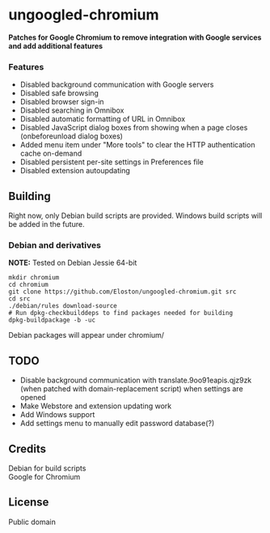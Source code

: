 # ungoogled-chromium
**Patches for Google Chromium to remove integration with Google services and add additional features**

### Features

- Disabled background communication with Google servers
- Disabled safe browsing
- Disabled browser sign-in
- Disabled searching in Omnibox
- Disabled automatic formatting of URL in Omnibox
- Disabled JavaScript dialog boxes from showing when a page closes (onbeforeunload dialog boxes)
- Added menu item under "More tools" to clear the HTTP authentication cache on-demand
- Disabled persistent per-site settings in Preferences file
- Disabled extension autoupdating

## Building

Right now, only Debian build scripts are provided. Windows build scripts will be added in the future.

### Debian and derivatives
**NOTE:** Tested on Debian Jessie 64-bit

    mkdir chromium
    cd chromium
    git clone https://github.com/Eloston/ungoogled-chromium.git src
    cd src
    ./debian/rules download-source
    # Run dpkg-checkbuilddeps to find packages needed for building
    dpkg-buildpackage -b -uc

Debian packages will appear under chromium/

## TODO

- Disable background communication with translate.9oo91eapis.qjz9zk (when patched with domain-replacement script) when settings are opened
- Make Webstore and extension updating work
- Add Windows support
- Add settings menu to manually edit password database(?)

## Credits

Debian for build scripts <br />
Google for Chromium

## License

Public domain
